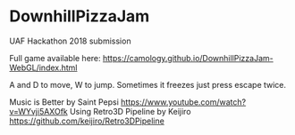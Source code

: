 # DownhillPizzaJam
UAF Hackathon 2018 submission

Full game available here: https://camology.github.io/DownhillPizzaJam-WebGL/index.html

A and D to move, W to jump. Sometimes it freezes just press escape twice.

Music is Better by Saint Pepsi https://www.youtube.com/watch?v=WYvji5AXOfk
Using Retro3D Pipeline by Keijiro https://github.com/keijiro/Retro3DPipeline
